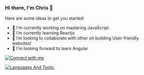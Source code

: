 ### Hi there, I'm Chris 👋



Here are some ideas to get you started:

- 🔭 I'm currently working on mastering JavaScript.
- 🌱 I’m currently learning Reactjs
- 👯 I’m looking to collaborate with other on building User-friendly websites!
- 💬 I'm looking forward to learn Angular


[![Connect with me](https://skillicons.dev/icons?i=linkedin,instagram)](https://skillicons.dev)


[![Languages And Tools:](https://skillicons.dev/icons?i=js,html,css,bootstrap,github,jquery,nodejs,sass)](https://skillicons.dev)
